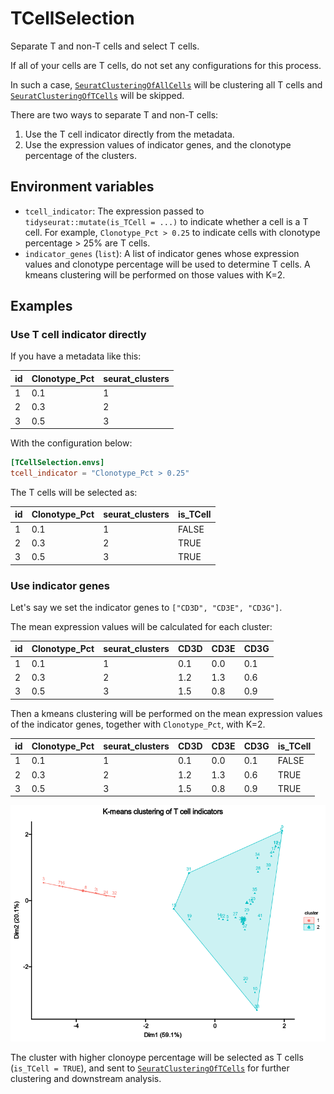 # TCellSelection

Separate T and non-T cells and select T cells.

If all of your cells are T cells, do not set any configurations for this process.

In such a case, [`SeuratClusteringOfAllCells`](SeuratClusteringOfAllCells.md) will be clustering all T cells and [`SeuratClusteringOfTCells`](SeuratClusteringOfTCells.md) will be skipped.

There are two ways to separate T and non-T cells:

1. Use the T cell indicator directly from the metadata.
2. Use the expression values of indicator genes, and the clonotype percentage of the clusters.

## Environment variables

- `tcell_indicator`: The expression passed to `tidyseurat::mutate(is_TCell = ...)` to indicate whether a cell is a T cell. For example, `Clonotype_Pct > 0.25` to indicate cells with clonotype percentage > 25% are T cells.
- `indicator_genes` (`list`): A list of indicator genes whose expression values and clonotype percentage will be used to determine T cells. A kmeans clustering will be performed on those values with K=2.

## Examples

### Use T cell indicator directly

If you have a metadata like this:

| id | Clonotype_Pct | seurat_clusters |
|----|---------------|-----------------|
| 1  | 0.1           | 1               |
| 2  | 0.3           | 2               |
| 3  | 0.5           | 3               |

With the configuration below:

```toml
[TCellSelection.envs]
tcell_indicator = "Clonotype_Pct > 0.25"
```

The T cells will be selected as:

| id | Clonotype_Pct | seurat_clusters | is_TCell |
|----|---------------|-----------------|----------|
| 1  | 0.1           | 1               | FALSE    |
| 2  | 0.3           | 2               | TRUE     |
| 3  | 0.5           | 3               | TRUE     |

### Use indicator genes

Let's say we set the indicator genes to `["CD3D", "CD3E", "CD3G"]`.

The mean expression values will be calculated for each cluster:

| id | Clonotype_Pct | seurat_clusters | CD3D | CD3E | CD3G |
|----|---------------|-----------------|------|------|------|
| 1  | 0.1           | 1               | 0.1  | 0.0  | 0.1  |
| 2  | 0.3           | 2               | 1.2  | 1.3  | 0.6  |
| 3  | 0.5           | 3               | 1.5  | 0.8  | 0.9  |

Then a kmeans clustering will be performed on the mean expression values of the indicator genes, together with `Clonotype_Pct`, with K=2.

| id | Clonotype_Pct | seurat_clusters | CD3D | CD3E | CD3G | is_TCell |
|----|---------------|-----------------|------|------|------|----------|
| 1  | 0.1           | 1               | 0.1  | 0.0  | 0.1  | FALSE    |
| 2  | 0.3           | 2               | 1.2  | 1.3  | 0.6  | TRUE     |
| 3  | 0.5           | 3               | 1.5  | 0.8  | 0.9  | TRUE     |

![kmeans](images/TCellSelection-kmeans.png)

The cluster with higher clonoype percentage will be selected as T cells (`is_TCell = TRUE`), and sent to [`SeuratClusteringOfTCells`](SeuratClusteringOfTCells.md) for further clustering and downstream analysis.
